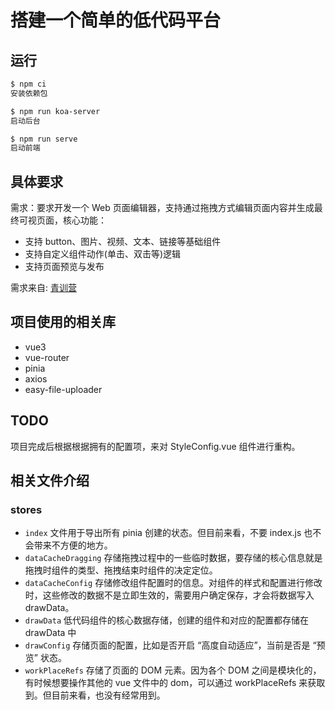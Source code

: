 # 搭建一个简单的低代码平台

## 运行

```bash
$ npm ci
安装依赖包

$ npm run koa-server
启动后台

$ npm run serve
启动前端
```

## 具体要求

需求：要求开发一个 Web 页面编辑器，支持通过拖拽方式编辑页面内容并生成最终可视页面，核心功能：

* 支持 button、图片、视频、文本、链接等基础组件
* 支持自定义组件动作(单击、双击等)逻辑
* 支持页面预览与发布

需求来自: [青训营](https://bytedance.feishu.cn/docx/doxcnLxmR5PMdZlENJ3VbgMDT4d)

## 项目使用的相关库

* vue3
* vue-router
* pinia
* axios
* easy-file-uploader

## TODO

项目完成后根据根据拥有的配置项，来对 StyleConfig.vue 组件进行重构。


## 相关文件介绍

### stores

* `index` 文件用于导出所有 pinia 创建的状态。但目前来看，不要 index.js 也不会带来不方便的地方。
* `dataCacheDragging` 存储拖拽过程中的一些临时数据，要存储的核心信息就是拖拽时组件的类型、拖拽结束时组件的决定定位。
* `dataCacheConfig` 存储修改组件配置时的信息。对组件的样式和配置进行修改时，这些修改的数据不是立即生效的，需要用户确定保存，才会将数据写入 drawData。
* `drawData` 低代码组件的核心数据存储，创建的组件和对应的配置都存储在 drawData 中
* `drawConfig` 存储页面的配置，比如是否开启 “高度自动适应”，当前是否是 “预览” 状态。
* `workPlaceRefs` 存储了页面的 DOM 元素。因为各个 DOM 之间是模块化的，有时候想要操作其他的 vue 文件中的 dom，可以通过 workPlaceRefs 来获取到。但目前来看，也没有经常用到。
